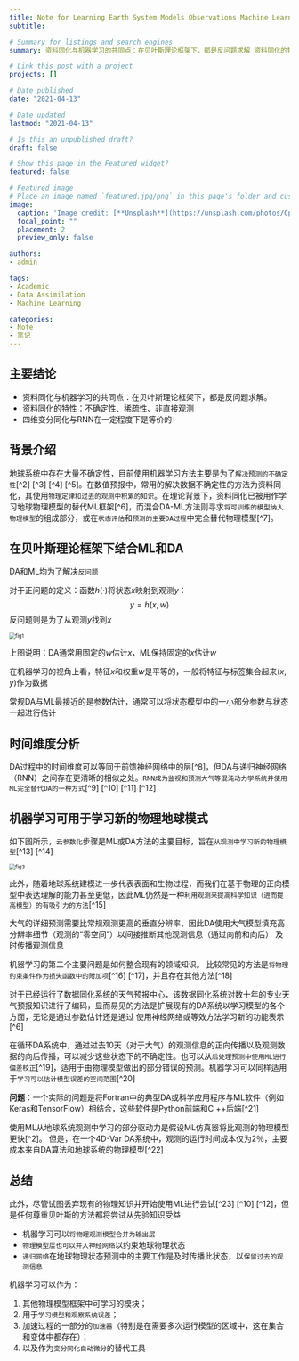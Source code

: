 ```yaml
---
title: Note for Learning Earth System Models Observations Machine Learning or Data Assimilation
subtitle: 

# Summary for listings and search engines
summary: 资料同化与机器学习的共同点：在贝叶斯理论框架下，都是反问题求解 资料同化的特性：不确定性、稀疏性、非直接观测 四维变分同化与RNN在一定程度下是等价的

# Link this post with a project
projects: []

# Date published
date: "2021-04-13"

# Date updated
lastmod: "2021-04-13"

# Is this an unpublished draft?
draft: false

# Show this page in the Featured widget?
featured: false

# Featured image
# Place an image named `featured.jpg/png` in this page's folder and customize its options here.
image:
  caption: 'Image credit: [**Unsplash**](https://unsplash.com/photos/CpkOjOcXdUY)'
  focal_point: ""
  placement: 2
  preview_only: false

authors:
- admin

tags:
- Academic
- Data Assimilation
- Machine Learning

categories:
- Note
- 笔记
---
```


## 主要结论

- 资料同化与机器学习的共同点：在贝叶斯理论框架下，都是反问题求解。
- 资料同化的特性：不确定性、稀疏性、非直接观测
- 四维变分同化与RNN在一定程度下是等价的

## 背景介绍

地球系统中存在大量不确定性，目前使用机器学习方法主要是为了`解决预测的不确定性`[^2] [^3] [^4] [^5]。在数值预报中，常用的解决数据不确定性的方法为资料同化，其使用`物理定律和过去的观测中积累的知识`。在理论背景下，资料同化已被用作学习地球物理模型的替代ML框架[^6]，而混合DA-ML方法则寻求`将可训练的模型纳入物理模型`的组成部分，或在`状态评估`和`预测的主要DA过程`中完全替代物理模型[^7]。

## 在贝叶斯理论框架下结合ML和DA

DA和ML均为了解决`反问题`

对于正问题的定义：函数$h(\cdot)$将状态$x$映射到观测$y$：
$$
y = h(x, w)
$$
反问题则是为了从观测$y$找到$x$

<img src="https://cdn.jsdelivr.net/gh/wuxinwang1997/blogImages/fig1.png" alt="fig1" style="zoom:67%;" />

上图说明：DA通常用固定的$w$估计$x$，ML保持固定的$x$估计$w$

在机器学习的视角上看，特征$x$和权重$w$是平等的，一般将特征与标签集合起来$(x,y)$作为数据

常规DA与ML最接近的是参数估计，通常可以将状态模型中的一小部分参数与状态一起进行估计

## 时间维度分析

DA过程中的时间维度可以等同于前馈神经网络中的层[^8]，但DA与递归神经网络（RNN）之间存在更清晰的相似之处。`RNN成为监视和预测大气等混沌动力学系统并使用ML完全替代DA的一种方式`[^9] [^10] [^11] [^12]

## 机器学习可用于学习新的物理地球模式

如下图所示，`云参数化`步骤是ML或DA方法的主要目标，旨在`从观测中学习新的物理模型`[^13] [^14]

<img src="https://cdn.jsdelivr.net/gh/wuxinwang1997/blogImages/fig3.png" alt="fig3" style="zoom:67%;" />

此外，随着地球系统建模进一步代表表面和生物过程，而我们在基于物理的正向模型中表达理解的能力甚至更低，因此ML仍然是一种`利用观测来提高科学知识（进而提高模型）的有吸引力的方法`[^15]

大气的详细预测需要比常规观测更高的垂直分辨率，因此DA使用大气模型填充高分辨率细节（观测的“零空间”）以间接推断其他观测信息（通过向前和向后） 及时传播观测信息

机器学习的第二个主要问题是如何整合现有的领域知识。 比较常见的方法是`将物理约束条件作为损失函数中的附加项`[^16] [^17]，并且存在其他方法[^18]

对于已经运行了数据同化系统的天气预报中心，该数据同化系统对数十年的专业天气预报知识进行了编码，显而易见的方法是扩展现有的DA系统以学习模型的各个方面，无论是通过参数估计还是通过 使用神经网络或等效方法学习新的功能表示[^6]

在循环DA系统中，通过过去10天（对于大气）的观测信息的正向传播以及观测数据的向后传播，可以减少这些状态下的不确定性。也可以从`后处理预测中使用ML进行偏差校正`[^19]，适用于由物理模型做出的部分错误的预测。机器学习可以同样适用于`学习可以估计模型误差的空间范围`[^20]

**问题**：一个实际的问题是将Fortran中的典型DA或科学应用程序与ML软件（例如Keras和TensorFlow）相结合，这些软件是Python前端和C ++后端[^21]

使用ML从地球系统观测中学习的部分驱动力是假设ML仿真器将比观测的物理模型更快[^2]。 但是，在一个4D-Var DA系统中，观测的运行时间成本仅为2％，主要成本来自DA算法和地球系统的物理模型[^22]

## 总结

此外，尽管试图丢弃现有的物理知识并开始使用ML进行尝试[^23] [^10] [^12]，但是任何尊重贝叶斯的方法都将尝试从先验知识受益

- 机器学习可以`将物理观测模型合并为输出层`
- `物理模型层也可以并入神经网络`以约束地球物理状态
- `递归网络`在地球物理状态预测中的主要工作是及时传播此状态，以`保留过去的观测信息`

机器学习可以作为：

1. 其他物理模型框架中可学习的模块； 
2. 用于`学习模型和观察系统误差`； 
3. 加速过程的一部分的`加速器`（特别是在需要多次运行模型的区域中，这在集合和变体中都存在）； 
4. 以及作为`变分同化自动微分`的替代工具

[^1]: Geer AJ. Learning earth system models from observations: machine learning or data assimilation? Philos Trans A Math Phys Eng Sci. 2021 Apr 5;379(2194):20200089. doi: 10.1098/rsta.2020.0089. Epub 2021 Feb 15. PMID: 33583270.
Boukabara, S.-A., V. Krasnopolsky, J. Q. Stewart, A. McGovern, D. Hall, J. E. T. Hoeve, J. Hickey, H.L. A. Huang, J. K. Williams, K. Ide, P. Tissot, S. E. Haupt, E. Kearns, K. S. Casey, N. Oza, P. Dolan, P. Childs, S. G. Penny, A. J. Geer, E. Maddy, and R. N. Hoffman (2020). Outlook for exploiting artificial intelligence in earth science. Bull. Am. Meteorol. Soc., submitted.
Reichstein, M., G. Camps-Valls, B. Stevens, M. Jung, J. Denzler, N. Carvalhais, et al. (2019). Deep learning and process understanding for data-driven Earth system science. Nature 566(7743), 195–204.
Gal, Y. and Z. Ghahramani (2016). Dropout as a Bayesian approximation: Representing model uncertainty in deep learning. In International conference on machine learning, pp. 1050–1059.
Lakshminarayanan, B., A. Pritzel, and C. Blundell (2017). Simple and scalable predictive uncertainty estimation using deep ensembles. In Advances in neural information processing systems, pp. 6402–6413.
Bocquet, M., J. Brajard, A. Carrassi, and L. Bertino (2019). Data assimilation as a learning tool to infer ordinary differential equation representations of dynamical models. Nonlinear Processes in Geophysics 26(3), 143–162
Brajard, J., A. Carassi, M. Bocquet, and L. Bertino (2020). Combining data assimilation and machine learning to emulate a dynamical model from sparse and noisy observations: a case study with the Lorenz 96 model. arXiv preprint arXiv:2001.01520.
Abarbanel, H. D., P. J. Rozdeba, and S. Shirman (2018). Machine learning: deepest learning as statistical data assimilation problems. Neural Computation 30(8), 2025–2055.
Park, D. C. and Y. Zhu (1994). Bilinear recurrent neural network. In Proceedings of1994 IEEE International Conference on Neural Networks (ICNN’94), Volume 3, pp. 1459–1464. IEEE.
Pathak, J., B. Hunt, M. Girvan, Z. Lu, and E. Ott (2018). Model-free prediction of large spatiotemporally chaotic systems from data: A reservoir computing approach. Phys. Rev. Let. 120(2), 024102.
Vlachas, P., J. Pathak, B. Hunt, T. Sapsis, M. Girvan, E. Ott, and P. Koumoutsakos (2020). Backpropagation algorithms and reservoir computing in recurrent neural networks for the forecasting of complex spatiotemporal dynamics. Neural Networks 126, 191–217.
Sønderby, C. K., L. Espeholt, J. Heek, M. Dehghani, A. Oliver, T. Salimans, S. Agrawal, J. Hickey, and N. Kalchbrenner (2020). MetNet: A neural weather model for precipitation forecasting. arXiv preprint arXiv:2003.12140.
Schneider, T., S. Lan, A. Stuart, and J. Teixeira (2017). Earth system modeling 2.0: A blueprint for models that learn from observations and targeted high-resolution simulations. Geophys. Res. Let. 44(24), 12–396.
Gentine, P., M. Pritchard, S. Rasp, G. Reinaudi, and G. Yacalis (2018). Could machine learning break the convection parameterization deadlock? Geophysical Research Letters 45(11), 5742–5751.
Reichstein, M., G. Camps-Valls, B. Stevens, M. Jung, J. Denzler, N. Carvalhais, et al. (2019). Deep learning and process understanding for data-driven Earth system science. Nature 566(7743), 195–204.
Beucler, T., M. Pritchard, S. Rasp, P. Gentine, J. Ott, and P. Baldi (2019). Enforcing analytic constraints in neural-networks emulating physical systems. arXiv preprint arXiv:1909.00912.
Wu, Y., M. Schuster, Z. Chen, Q. V. Le, M. Norouzi, W. Macherey, M. Krikun, Y. Cao, Q. Gao, K. Macherey, et al. (2016). Google’s neural machine translation system: Bridging the gap between human and machine translation. arXiv preprint arXiv:1609.08144.
Von Rueden, L., S. Mayer, J. Garcke, C. Bauckhage, and J. Schuecker (2019). Informed machine learning–towards a taxonomy of explicit integration of knowledge into machine learning. Learning 18, 19–20.
McGovern, A., K. L. Elmore, D. J. Gagne, S. E. Haupt, C. D. Karstens, R. Lagerquist, T. Smith, and J. K. Williams (2017). Using artificial intelligence to improve real-time decision-making for high-impact weather. Bulletin ofthe American Meteorological Society 98(10), 2073–2090.
Bonavita, M. and P. Laloyaux (2020). Machine learning for model error inference and correction. J. App. Meterol. Earth. Sys., to be submitted.
Ott, J., M. Pritchard, N. Best, E. Linstead, M. Curcic, and P. Baldi (2020). A Fortran-Keras deep learning bridge for scientific computing. arXiv preprint arXiv:2004.10652.
English, S., P. Lean, and A. Geer (2020). How radiative transfer models can support the future needs of earth-system forecasting and re-analysis. J. Quant. Spectrosc. Rad. Trans., accepted.
Dueben, P. D. and P. Bauer (2018). Challenges and design choices for global weather and climate models based on machine learning. Geosci. Mod. Dev. 11(10), 3999–4009.
